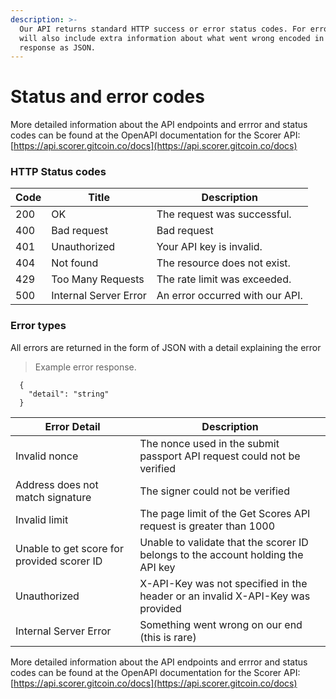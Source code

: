 ```yaml
---
description: >-
  Our API returns standard HTTP success or error status codes. For errors, we
  will also include extra information about what went wrong encoded in the
  response as JSON.
---
```


# Status and error codes

More detailed information about the API endpoints and errror and status codes can be found at the OpenAPI documentation for the Scorer API: [https://api.scorer.gitcoin.co/docs](https://api.scorer.gitcoin.co/docs)

### HTTP Status codes <a href="#errors-http-status-codes" id="errors-http-status-codes"></a>

| Code | Title                 | Description                     |
| ---- | --------------------- | ------------------------------- |
| 200  | OK                    | The request was successful.     |
| 400  | Bad request           | Bad request                     |
| 401  | Unauthorized          | Your API key is invalid.        |
| 404  | Not found             | The resource does not exist.    |
| 429  | Too Many Requests     | The rate limit was exceeded.    |
| 500  | Internal Server Error | An error occurred with our API. |



### Error types <a href="#errors-error-types" id="errors-error-types"></a>

All errors are returned in the form of JSON with a detail explaining the error

> Example error response.

```
  {
    "detail": "string"
  }
```

| Error Detail                               | Description                                                                      |
| ------------------------------------------ | -------------------------------------------------------------------------------- |
| Invalid nonce                              | The nonce used in the submit passport API request could not be verified          |
| Address does not match signature           | The signer could not be verified                                                 |
| Invalid limit                              | The page limit of the Get Scores API request is greater than 1000                |
| Unable to get score for provided scorer ID | Unable to validate that the scorer ID belongs to the account holding the API key |
| Unauthorized                               | X-API-Key was not specified in the header or an invalid X-API-Key was provided   |
| Internal Server Error                      | Something went wrong on our end (this is rare)                                   |

More detailed information about the API endpoints and errror and status codes can be found at the OpenAPI documentation for the Scorer API: [https://api.scorer.gitcoin.co/docs](https://api.scorer.gitcoin.co/docs)

